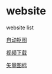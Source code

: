 # website
website list

[自动抠图](https://bgsub.com/webapp/)

[视频下载](https://greenvideo.cc)

[矢量图标](https://www.svgrepo.com/)
